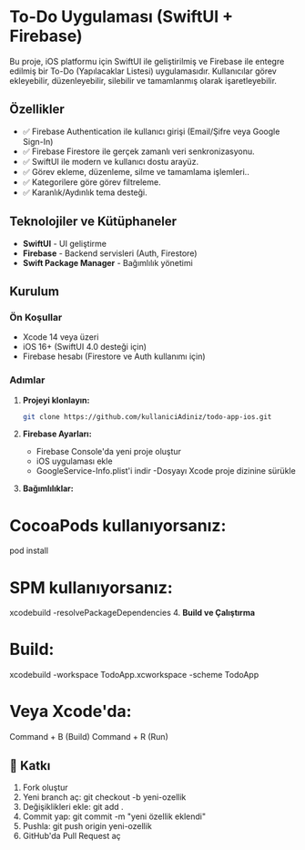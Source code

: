 # To-Do Uygulaması (SwiftUI + Firebase)

Bu proje, iOS platformu için SwiftUI ile geliştirilmiş ve Firebase ile entegre edilmiş bir To-Do (Yapılacaklar Listesi) uygulamasıdır. Kullanıcılar görev ekleyebilir, düzenleyebilir, silebilir ve tamamlanmış olarak işaretleyebilir.


## Özellikler

- ✅ Firebase Authentication ile kullanıcı girişi (Email/Şifre veya Google Sign-In)
- ✅ Firebase Firestore ile gerçek zamanlı veri senkronizasyonu.
- ✅ SwiftUI ile modern ve kullanıcı dostu arayüz.
- ✅ Görev ekleme, düzenleme, silme ve tamamlama işlemleri..
- ✅ Kategorilere göre görev filtreleme.
- ✅ Karanlık/Aydınlık tema desteği.

## Teknolojiler ve Kütüphaneler

- **SwiftUI** - UI geliştirme
- **Firebase** - Backend servisleri (Auth, Firestore)
- **Swift Package Manager** - Bağımlılık yönetimi

## Kurulum

### Ön Koşullar

- Xcode 14 veya üzeri
- iOS 16+ (SwiftUI 4.0 desteği için)
- Firebase hesabı (Firestore ve Auth kullanımı için)

### Adımlar

1. **Projeyi klonlayın:**
   ```bash
   git clone https://github.com/kullaniciAdiniz/todo-app-ios.git

2. **Firebase Ayarları:**

   - Firebase Console'da yeni proje oluştur
   - iOS uygulaması ekle
   - GoogleService-Info.plist'i indir
   -Dosyayı Xcode proje dizinine sürükle

3. **Bağımlılıklar:**

# CocoaPods kullanıyorsanız:
pod install

# SPM kullanıyorsanız:
xcodebuild -resolvePackageDependencies
4. **Build ve Çalıştırma**

# Build:
xcodebuild -workspace TodoApp.xcworkspace -scheme TodoApp

# Veya Xcode'da:
Command + B (Build)
Command + R (Run)

## 🤝 Katkı

1. Fork oluştur
2. Yeni branch aç:
   git checkout -b yeni-ozellik
3. Değişiklikleri ekle:
   git add .
4. Commit yap:
   git commit -m "yeni özellik eklendi"
5. Pushla:
   git push origin yeni-ozellik
6. GitHub'da Pull Request aç
